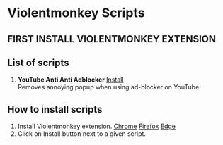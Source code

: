 # Violentmonkey Scripts

## FIRST INSTALL VIOLENTMONKEY EXTENSION

## List of scripts
1. **YouTube Anti Anti Adblocker**
   [Install](https://github.com/kostek001/monkey-scripts/raw/main/yt-anti-anti-adblocker.user.js)  
   Removes annoying popup when using ad-blocker on YouTube.

## How to install scripts
1. Install Violentmonkey extension.
   [Chrome](https://chrome.google.com/webstore/detail/violentmonkey/jinjaccalgkegednnccohejagnlnfdag)
   [Firefox](https://addons.mozilla.org/pl/firefox/addon/violentmonkey/)
   [Edge](https://microsoftedge.microsoft.com/addons/detail/violentmonkey/eeagobfjdenkkddmbclomhiblgggliao)
2. Click on Install button next to a given script.

